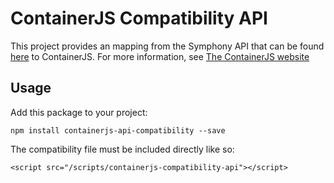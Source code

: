 # ContainerJS Compatibility API

This project provides an mapping from the Symphony API that can be found [here](https://symphonyoss.atlassian.net/wiki/display/WGDWAPI/) to ContainerJS.
For more information, see [The ContainerJS website](https://symphonyoss.github.io/ContainerJS/)

## Usage

Add this package to your project:

```
npm install containerjs-api-compatibility --save
```

The compatibility file must be included directly like so:
```
<script src="/scripts/containerjs-compatibility-api"></script>
```
